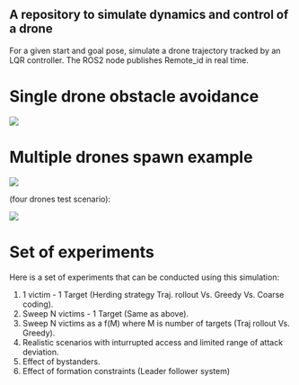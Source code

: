 ## A repository to simulate dynamics and control of a drone

For a given start and goal pose, simulate a drone trajectory tracked by an LQR controller.
The ROS2 node publishes Remote_id in real time.

# Single drone obstacle avoidance

![](https://github.com/sabotagelab/DroneSim_A58/blob/master/graphics/obst_avoid.gif)

# Multiple drones spawn example

![](https://github.com/sabotagelab/DroneSim_A58/blob/master/graphics/multi-agent.gif)

(four drones test scenario):

![](https://github.com/sabotagelab/DroneSim_A58/blob/master/graphics/4drones.png)

# Set of experiments

Here is a set of experiments that can be conducted using this simulation:

1. 1 victim - 1 Target (Herding strategy Traj. rollout Vs. Greedy Vs. Coarse coding).
2. Sweep N victims - 1 Target (Same as above).
3. Sweep N victims as a f(M) where M is number of targets (Traj rollout Vs. Greedy).
4. Realistic scenarios with inturrupted access and limited range of attack deviation.
5. Effect of bystanders.
6. Effect of formation constraints (Leader follower system)
